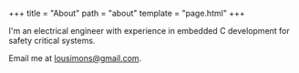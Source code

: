 +++
title = "About"
path = "about"
template = "page.html"
+++

I'm an electrical engineer with experience in embedded C development for safety critical systems.

Email me at [lousimons@gmail.com](mailto:lousimons@gmail.com").
